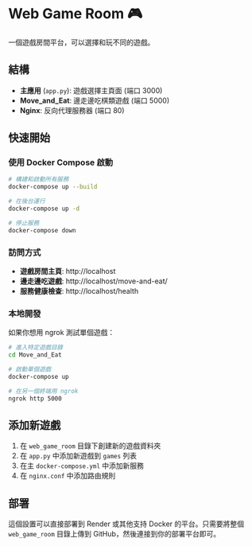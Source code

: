 # Web Game Room 🎮

一個遊戲房間平台，可以選擇和玩不同的遊戲。

## 結構

- **主應用** (`app.py`): 遊戲選擇主頁面 (端口 3000)
- **Move_and_Eat**: 邊走邊吃棋類遊戲 (端口 5000)
- **Nginx**: 反向代理服務器 (端口 80)

## 快速開始

### 使用 Docker Compose 啟動

```bash
# 構建和啟動所有服務
docker-compose up --build

# 在後台運行
docker-compose up -d

# 停止服務
docker-compose down
```

### 訪問方式

- **遊戲房間主頁**: http://localhost
- **邊走邊吃遊戲**: http://localhost/move-and-eat/
- **服務健康檢查**: http://localhost/health

### 本地開發

如果你想用 ngrok 測試單個遊戲：

```bash
# 進入特定遊戲目錄
cd Move_and_Eat

# 啟動單個遊戲
docker-compose up

# 在另一個終端用 ngrok
ngrok http 5000
```

## 添加新遊戲

1. 在 `web_game_room` 目錄下創建新的遊戲資料夾
2. 在 `app.py` 中添加新遊戲到 `games` 列表
3. 在主 `docker-compose.yml` 中添加新服務
4. 在 `nginx.conf` 中添加路由規則

## 部署

這個設置可以直接部署到 Render 或其他支持 Docker 的平台。只需要將整個 `web_game_room` 目錄上傳到 GitHub，然後連接到你的部署平台即可。
